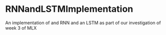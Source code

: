 # RNNandLSTMImplementation
An implementation of and RNN and an LSTM as part of our investigation of week 3 of MLX
